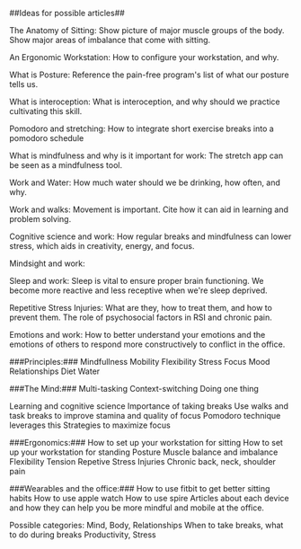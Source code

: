 ##Ideas for possible articles##


The Anatomy of Sitting:
Show picture of major muscle groups of the body.
Show major areas of imbalance that come with sitting.

An Ergonomic Workstation:
How to configure your workstation, and why.

What is Posture:
Reference the pain-free program's list of what our posture tells us.

What is interoception:
What is interoception, and why should we practice
cultivating this skill.

Pomodoro and stretching:
How to integrate short exercise breaks into a pomodoro schedule

What is mindfulness and why is it important for work:
The stretch app can be seen as a mindfulness tool. 

Work and Water:
How much water should we be drinking, how often, and why.

Work and walks:
Movement is important.
Cite how it can aid in learning and problem solving.

Cognitive science and work:
How regular breaks and mindfulness can lower stress,
which aids in creativity, energy, and focus.

Mindsight and work:

Sleep and work:
Sleep is vital to ensure proper brain functioning.
We become more reactive and less receptive when we're sleep deprived.

Repetitive Stress Injuries:
What are they, how to treat them, and how to prevent them.
The role of psychosocial factors in RSI and chronic pain.

Emotions and work:
How to better understand your emotions and the emotions of others
to respond more constructively to conflict in the office.

###Principles:###
Mindfullness
Mobility
Flexibility
Stress
Focus
Mood
Relationships
Diet
Water

###The Mind:###
Multi-tasking
Context-switching
Doing one thing

Learning and cognitive science
Importance of taking breaks
Use walks and task breaks to improve stamina and quality of focus
Pomodoro technique leverages this
Strategies to maximize focus


###Ergonomics:###
How to set up your workstation for sitting
How to set up your workstation for standing
Posture
Muscle balance and imbalance
Flexibility
Tension
Repetive Stress Injuries
Chronic back, neck, shoulder pain

###Wearables and the office:###
How to use fitbit to get better sitting habits
How to use apple watch
How to use spire
Articles about each device and how they can help you be more mindful and mobile at the office.

Possible categories:
Mind, Body, Relationships
When to take breaks,
what to do during breaks
Productivity, Stress










